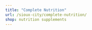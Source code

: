 ```yaml
---
title: "Complete Nutrition"
url: /sioux-city/complete-nutrition/
shop: nutrition supplements
---
```

